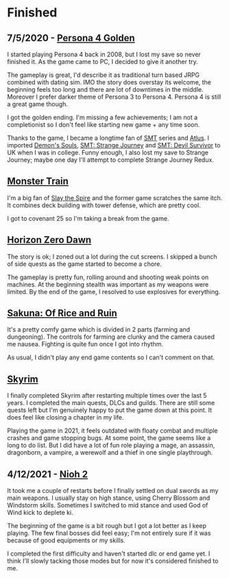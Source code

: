 # Finished

## 7/5/2020 - [Persona 4 Golden](https://store.steampowered.com/app/1113000/Persona_4_Golden/)

I started playing Persona 4 back in 2008, but I lost my save so never finished it. 
As the game came to PC, I decided to give it another try.

The gameplay is great, I'd describe it as traditional turn based JRPG combined with dating sim.
IMO the story does overstay its welcome, the beginning feels too long and there are lot of downtimes in the middle.
Moreover I prefer darker theme of Persona 3 to Persona 4.
Persona 4 is still a great game though.

I got the golden ending.
I'm missing a few achievements; I am not a completionist so I don't feel like starting new game + any time soon.

Thanks to the game, I became a longtime fan of [SMT](https://en.wikipedia.org/wiki/Shin_Megami_Tensei) series and [Atlus](https://en.wikipedia.org/wiki/Atlus). I imported [Demon's Souls](https://en.wikipedia.org/wiki/Demon%27s_Souls), [SMT: Strange Journey](https://en.wikipedia.org/wiki/Shin_Megami_Tensei:_Strange_Journey) and [SMT: Devil Survivor](https://en.wikipedia.org/wiki/Shin_Megami_Tensei:_Devil_Survivor) to UK when I was in college. Funny enough, I also lost my save to Strange Journey; maybe one day I'll attempt to complete Strange Journey Redux.

## [Monster Train](https://store.steampowered.com/app/1102190/Monster_Train/)

I'm a big fan of [Slay the Spire](https://store.steampowered.com/app/646570/Slay_the_Spire/) and the former game scratches the same itch. 
It combines deck building with tower defense, which are pretty cool.

I got to covenant 25 so I'm taking a break from the game.

## [Horizon Zero Dawn](https://store.steampowered.com/app/1151640/Horizon_Zero_Dawn_Complete_Edition/)

The story is ok; I zoned out a lot during the cut screens.
I skipped a bunch of side quests as the game started to become a chore.

The gameplay is pretty fun, rolling around and shooting weak points on machines.
At the beginning stealth was important as my weapons were limited.
By the end of the game, I resolved to use explosives for everything.

## [Sakuna: Of Rice and Ruin](https://store.steampowered.com/app/1356670/Sakuna_Of_Rice_and_Ruin/)

It's a pretty comfy game which is divided in 2 parts (farming and dungeoning). 
The controls for farming are clunky and the camera caused me nausea. 
Fighting is quite fun once I got into rhythm.

As usual, I didn't play any end game contents so I can't comment on that.
 
## [Skyrim](https://store.steampowered.com/app/489830/The_Elder_Scrolls_V_Skyrim_Special_Edition/)

I finally completed Skyrim after restarting multiple times over the last 5 years. 
I completed the main quests, DLCs and guilds.
There are still some quests left but I'm genuinely happy to put the game down at this point.
It does feel like closing a chapter in my life.

Playing the game in 2021, it feels outdated with floaty combat and multiple crashes and game stopping bugs.
At some point, the game seems like a long to do list.
But I did have a lot of fun role playing a mage, an assassin, dragonborn, a vampire, a werewolf and a thief in one single playthrough.

## 4/12/2021 - [Nioh 2](https://store.steampowered.com/app/1325200/Nioh_2__The_Complete_Edition/)

It took me a couple of restarts before I finally settled on dual swords as my main weapons.
I usually stay on high stance, using Cherry Blossom and Windstorm skills.
Sometimes I switched to mid stance and used God of Wind kick to deplete ki.

The beginning of the game is a bit rough but I got a lot better as I keep playing.
The few final bosses did feel easy; I'm not entirely sure if it was because of good equipments or my skills.

I completed the first difficulty and haven't started dlc or end game yet.
I think I'll slowly tacking those modes but for now it's considered finished to me.
